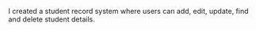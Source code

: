 I created a student record system where users can add, edit, update, find and delete student details.
